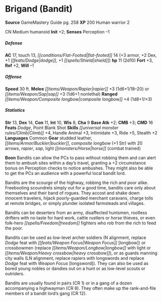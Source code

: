 ﻿---
cssclass: [monsters]
title1: Brigand (Bandit)
title2: Brigand (Bandit)
CR: 1/2
sources:
- name: GameMastery Guide
  page: 258
  link: http://paizo.com/pathfinderRPG/v5748btpy8ffn
XP: 200
race: Human
classes:
- warrior 2
alignment: CN
size: Medium
type: humanoid
initiative:
  bonus: 2
AC:
  AC: 17
  touch: 13
  flat_footed: 14
  components:
    armor: 3
    dex: 2
    dodge: 1
    shield: 1
HP:
  HP: 11
  long: 2d10
saves:
  fort: 3
  ref: 2
  will: -1
speeds:
  base: 30
attacks:
  melee:
  - - text: rapier +3 (1d6+1/18-20)
      entries:
      - - damage: 1d6+1
          crit_range: 18-20
      attack: rapier
      bonus:
      - 3
  - - text: sap +3 (1d6+1 nonlethal)
      entries:
      - - damage: 1d6+1
          type: nonlethal
      attack: sap
      bonus:
      - 3
  ranged:
  - - text: composite longbow +4 (1d8+1/×3)
      entries:
      - - damage: 1d8+1
          crit_multiplier: 3
      attack: composite longbow
      bonus:
      - 4
ability_scores:
  STR: 13
  DEX: 14
  CON: 11
  INT: 10
  WIS: 8
  CHA: 9
BAB: 2
CMB: 3
CMD: 16
feats:
- name: Dodge
- name: Point Blank Shot
skills:
  Climb: 4
  Handle Animal: 3
  Intimidate: 3
  Ride: 5
  Stealth: 2
  Perception: -1
languages:
- Common
gear:
  gear:
  - studded leather
  - buckler
  - composite longbow (+1 Str) with 20 arrows
  - rapier
  - sap
  - light horse (combat trained)
npc_boon: Bandits can allow the PCs to pass without robbing them and can alert them
  to ambush sites within a day's travel, granting a +2 circumstance bonus on Perception
  checks to notice ambushes. They might also be able to get the PCs an audience with
  a powerful local bandit lord.
desc_long: |-
  Bandits are the scourge of the highway, robbing the rich and poor alike. Freebooting scoundrels simply out for a good time, bandits care only about themselves and their band of rogues. They accost and shake down innocent travelers, hijack poorly-guarded merchant caravans, charge tolls at remote bridges, or simply plunder isolated farmsteads and villages.

  Bandits can be deserters from an army, disaffected huntsmen, rootless drifters with no taste for hard work, cattle rustlers or horse thieves, or even folk-hero freedom fighters who rob from the rich to feed the poor.

  Bandits can be used as low-level archer soldiers (N alignment, replace Dodge feat with Weapon Focus [longbow]) or crossbowmen (replace longbow with light or heavy crossbow), or as guards manning city walls (LN alignment, replace rapiers with longswords and replace Dodge feat with Weapon Focus [longsword]). They can also be used as bored young nobles or dandies out on a hunt or as low-level scouts or outriders.

  Bandits are usually found in pairs (CR 1) or in a gang of a dozen accompanying a highwayman (CR 8). They often make up the rank-and-file members of a bandit lord's gang (CR 12).

---

# Brigand (Bandit)

**Source** GameMastery Guide pg. 258
**XP** 200
Human warrior 2

CN Medium humanoid
**Init** +2; **Senses** Perception –1

##### Defense

**AC** 17, touch 13, _[[conditions/Flat-Footed|flat-footed]]_ 14 (+3 armor, +2 Dex, +1 _[[feats/Dodge|dodge]]_, +1 _[[spells/Shield|shield]]_)
**hp** 11 (2d10)
**Fort** +3, **Ref** +2, **Will** –1

##### Offense
**Speed** 30 ft.
**Melee** _[[items/Weapon/Rapier|rapier]]_ +3 (1d6+1/18–20) or _[[items/Weapon/Sap|sap]]_ +3 (1d6+1 nonlethal)
**Ranged** _[[items/Weapon/Composite longbow|composite longbow]]_ +4 (1d8+1/×3)

##### Statistics
**Str** 13, **Dex** 14, **Con** 11, **Int** 10, **Wis** 8, **Cha** 9
**Base Atk** +2; **CMB** +3; **CMD** 16
**Feats** _Dodge_, Point Blank Shot
**Skills** _[[universal monster rules/Climb|Climb]]_ +4, Handle Animal +3, Intimidate +3, Ride +5, Stealth +2
**Languages** Common
**Gear** studded leather, _[[items/Armor/Buckler|buckler]]_, _composite longbow_ (+1 Str) with 20 arrows, _rapier_, _sap_, light _[[monsters/Horse|horse]]_ (combat trained)

**Boon** Bandits can allow the PCs to pass without robbing them and can alert them to ambush sites within a day’s travel, granting a +2 circumstance bonus on Perception checks to notice ambushes. They might also be able to get the PCs an audience with a powerful local bandit lord.

Bandits are the scourge of the highway, robbing the rich and poor alike. Freebooting scoundrels simply out for a good time, bandits care only about themselves and their band of rogues. They accost and shake down innocent travelers, hijack poorly-guarded merchant caravans, charge tolls at remote bridges, or simply plunder isolated farmsteads and villages.

Bandits can be deserters from an army, disaffected huntsmen, rootless drifters with no taste for hard work, cattle rustlers or _horse_ thieves, or even folk-hero _[[spells/Freedom|freedom]]_ fighters who rob from the rich to feed the poor.

Bandits can be used as low-level archer soldiers (N alignment, replace _Dodge_ feat with _[[feats/Weapon Focus|Weapon Focus]]_ [longbow]) or crossbowmen (replace _[[items/Weapon/Longbow|longbow]]_ with light or _[[items/Weapon/Heavy crossbow|heavy crossbow]]_), or as guards manning city walls (LN alignment, replace rapiers with longswords and replace _Dodge_ feat with _Weapon Focus_ [longsword]). They can also be used as bored young nobles or dandies out on a hunt or as low-level scouts or outriders.

Bandits are usually found in pairs (CR 1) or in a gang of a dozen accompanying a highwayman (CR 8). They often make up the rank-and-file members of a bandit lord’s gang (CR 12).